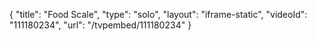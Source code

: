 {
    "title": "Food Scale",
    "type": "solo",
    "layout": "iframe-static",
    "videoId": "111180234",
    "url": "\/tvpembed\/111180234"
}